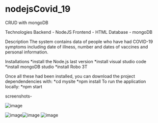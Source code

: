 # nodejsCovid_19
CRUD with mongoDB

Technologies
Backend - NodeJS Frontend - HTML Database - mongoDB

Description
The system contains data of people who have had COVID-19 symptoms including date of illness, number and dates of vaccines and personal information.

Installations
*install the Node.js last version *install visual studio code *install mongoDB studio *install Robo 3T

Once all these had been installed, you can download the project dependendencies with: *cd mysite *npm install To run the application locally: *npm start

screenshots-

![image](https://user-images.githubusercontent.com/73214024/209463946-46994cf7-8aad-4a51-9cf9-282b0b6ef548.png)

![image](https://user-images.githubusercontent.com/73214024/209463986-2cb2a832-7a13-4285-b2ad-6eb9bda11aad.png)![image](https://user-images.githubusercontent.com/73214024/209463893-cbcd4966-2c10-46ab-b087-75ebcc354f29.png)
![image](https://user-images.githubusercontent.com/73214024/209463901-7005e8db-c6c2-41bc-96f9-4f0cbbbc0d46.png)


